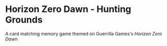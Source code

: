 # Horizon Zero Dawn - Hunting Grounds
A card matching memory game themed on Guerrilla Games's *Horizon Zero Dawn*
